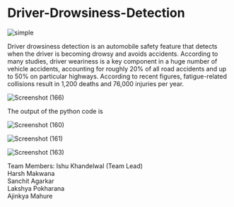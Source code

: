 
# Driver-Drowsiness-Detection
![simple](https://user-images.githubusercontent.com/100019466/181524905-296d2e22-068b-4dcc-8b27-d2b65242268e.png)

Driver drowsiness detection is an automobile safety feature that detects when the driver is becoming drowsy and avoids accidents. According to many studies, driver weariness is a key component in a huge number of vehicle accidents, accounting for roughly 20% of all road accidents and up to 50% on particular highways. According to recent figures, fatigue-related collisions result in 1,200 deaths and 76,000 injuries per year. 

![Screenshot (166)](https://user-images.githubusercontent.com/100019466/181525631-aa4e032a-f137-4811-bcc4-ab52e1957f4f.png)

The output of the python code is

![Screenshot (160)](https://user-images.githubusercontent.com/100019466/181526754-4e62c1d4-01ac-4b7c-b302-0b1b64ce2e7c.png)

![Screenshot (161)](https://user-images.githubusercontent.com/100019466/181526961-197ce103-3281-4918-bd59-58af70ff354a.png)

![Screenshot (163)](https://user-images.githubusercontent.com/100019466/181527139-c495b67e-c573-4c8c-ac9a-3d3bcfaad7b7.png)


Team Members:
Ishu Khandelwal (Team Lead)<br />
Harsh Makwana<br />
Sanchit Agarkar<br />
Lakshya Pokharana<br />
Ajinkya Mahure<br />
